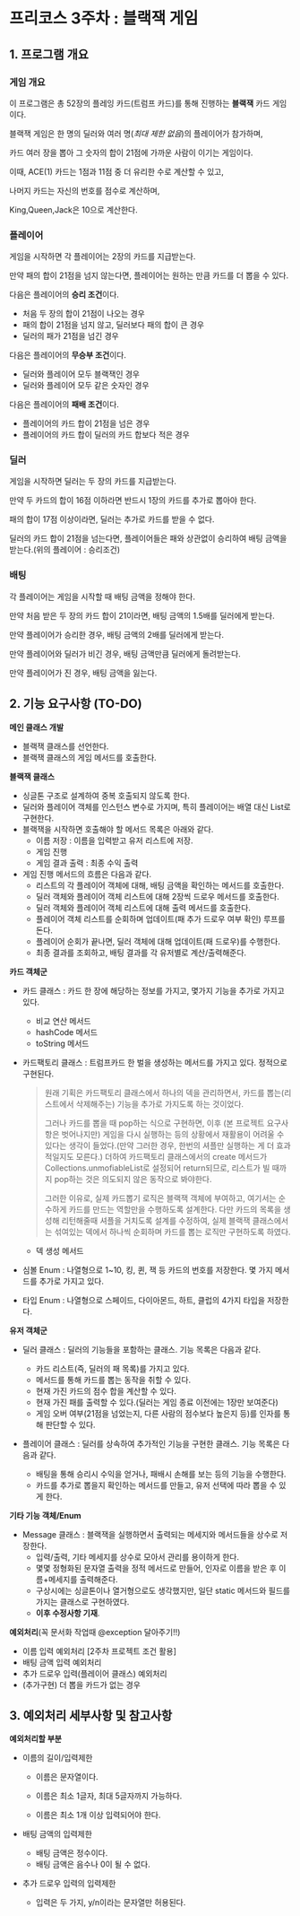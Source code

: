 # 프리코스 3주차 : 블랙잭 게임



## 1. 프로그램 개요



### 게임 개요

이 프로그램은 총 52장의 플레잉 카드(트럼프 카드)를 통해 진행하는 **블랙잭** 카드 게임 이다.

블랙잭 게임은 한 명의 딜러와 여러 명(*최대 제한 없음*)의 플레이어가 참가하며,

카드 여러 장을 뽑아 그 숫자의 합이 21점에 가까운 사람이 이기는 게임이다.

이때, ACE(1) 카드는 1점과 11점 중 더 유리한 수로 계산할 수 있고,

나머지 카드는 자신의 번호를 점수로 계산하며,

King,Queen,Jack은 10으로 계산한다.



### 플레이어

게임을 시작하면 각 플레이어는 2장의 카드를 지급받는다.

만약 패의 합이 21점을 넘지 않는다면, 플레이어는 원하는 만큼 카드를 더 뽑을 수 있다.

다음은 플레이어의 **승리 조건**이다.

- 처음 두 장의 합이 21점이 나오는 경우
- 패의 합이 21점을 넘지 않고, 딜러보다 패의 합이 큰 경우
- 딜러의 패가 21점을 넘긴 경우

다음은 플레이어의 **무승부 조건**이다.

- 딜러와 플레이어 모두 블랙잭인 경우
- 딜러와 플레이어 모두 같은 숫자인 경우

다음은 플레이어의 **패배 조건**이다.

- 플레이어의 카드 합이 21점을 넘은 경우
- 플레이어의 카드 합이 딜러의 카드 합보다 적은 경우



### 딜러

게임을 시작하면 딜러는 두 장의 카드를 지급받는다.

만약 두 카드의 합이 16점 이하라면 반드시 1장의 카드를 추가로 뽑아야 한다.

패의 합이 17점 이상이라면, 딜러는 추가로 카드를 받을 수 없다.

딜러의 카드 합이 21점을 넘는다면, 플레이어들은 패와 상관없이 승리하여 배팅 금액을 받는다.(위의 플레이어 : 승리조건)



### 배팅

각 플레이어는 게임을 시작할 때 배팅 금액을 정해야 한다.

만약 처음 받은 두 장의 카드 합이 21이라면, 배팅 금액의 1.5배를 딜러에게 받는다.

만약 플레이어가 승리한 경우, 배팅 금액의 2배를 딜러에게 받는다.

만약 플레이어와 딜러가 비긴 경우, 배팅 금액만큼 딜러에게 돌려받는다.

만약 플레이어가 진 경우, 배팅 금액을 잃는다.





## 2. 기능 요구사항 (TO-DO)



**메인 클래스 개발**

- 블랙잭 클래스를 선언한다.
- 블랙잭 클래스의 게임 메서드를 호출한다.



**블랙잭 클래스**

- 싱글톤 구조로 설계하여 중복 호출되지 않도록 한다.
- 딜러와 플레이어 객체를 인스턴스 변수로 가지며, 특히 플레이어는 배열 대신 List로 구현한다.
- 블랙잭을 시작하면 호출해야 할 메서드 목록은 아래와 같다.
  - 이름 저장 : 이름을 입력받고 유저 리스트에 저장. 
  - 게임 진행
  - 게임 결과 출력 : 최종 수익 출력
- 게임 진행 메서드의 흐름은 다음과 같다.
  - 리스트의 각 플레이어 객체에 대해, 배팅 금액을 확인하는 메서드를 호출한다.
  - 딜러 객체와 플레이어 객체 리스트에 대해 2장씩 드로우 메서드를 호출한다.
  - 딜러 객체와 플레이어 객체 리스트에 대해 출력 메서드를 호출한다.
  - 플레이어 객체 리스트를 순회하며 업데이트(패 추가 드로우 여부 확인) 루프를 돈다.
  - 플레이어 순회가 끝나면, 딜러 객체에 대해 업데이트(패 드로우)를 수행한다.
  - 최종 결과를 조회하고, 배팅 결과를 각 유저별로 계산/출력해준다.



**카드 객체군**

- 카드 클래스 : 카드 한 장에 해당하는 정보를 가지고, 몇가지 기능을 추가로 가지고 있다.
  - 비교 연산 메서드
  - hashCode 메서드
  - toString 메서드

- 카드팩토리 클래스 : 트럼프카드 한 벌을 생성하는 메서드를 가지고 있다. 정적으로 구현된다.

  > 원래 기획은 카드팩토리 클래스에서 하나의 덱을 관리하면서, 카드를 뽑는(리스트에서 삭제해주는) 기능을 추가로 가지도록 하는 것이었다.
  >
  > 그러나 카드를 뽑을 때 pop하는 식으로 구현하면, 이후 (본 프로젝트 요구사항은 벗어나지만) 게임을 다시 실행하는 등의 상황에서 재활용이 어려울 수 있다는 생각이 들었다.(만약 그러한 경우, 한번의 셔플만 실행하는 게 더 효과적일지도 모른다.)
  > 더하여 카드팩토리 클래스에서의 create 메서드가 Collections.unmofiableList로 설정되어 return되므로, 리스트가 빌 때까지 pop하는 것은 의도되지 않은 동작으로 봐야한다.
  >
  > 그러한 이유로, 실제 카드뽑기 로직은 블랙잭 객체에 부여하고, 여기서는 순수하게 카드를 만드는 역할만을 수행하도록 설계한다. 다만 카드의 목록을 생성해 리턴해줄때 셔플을 거치도록 설계를 수정하여, 실제 블랙잭 클래스에서는 섞여있는 덱에서 하나씩 순회하며 카드를 뽑는 로직만 구현하도록 하였다.

  - 덱 생성 메서드

- 심볼 Enum : 나열형으로 1~10, 킹, 퀸, 잭 등 카드의 번호를 저장한다. 몇 가지 메서드를 추가로 가지고 있다.

- 타입 Enum : 나열형으로 스페이드, 다이아몬드, 하트, 클럽의 4가지 타입을 저장한다.



**유저 객체군**

- 딜러 클래스 : 딜러의 기능들을 포함하는 클래스. 기능 목록은 다음과 같다.
  - 카드 리스트(즉, 딜러의 패 목록)를 가지고 있다.
  - 메서드를 통해 카드를 뽑는 동작을 취할 수 있다.
  - 현재 가진 카드의 점수 합을 계산할 수 있다.
  - 현재 가진 패를 출력할 수 있다.(딜러는 게임 종료 이전에는 1장만 보여준다)
  - 게임 오버 여부(21점을 넘었는지, 다른 사람의 점수보다 높은지 등)를 인자를 통해 판단할 수 있다.

- 플레이어 클래스 : 딜러를 상속하여 추가적인 기능을 구현한 클래스. 기능 목록은 다음과 같다.
  - 배팅을 통해 승리시 수익을 얻거나, 패배시 손해를 보는 등의 기능을 수행한다.
  - 카드를 추가로 뽑을지 확인하는 메서드를 만들고, 유저 선택에 따라 뽑을 수 있게 한다.

**기타 기능 객체/Enum**

- Message 클래스 : 블랙잭을 실행하면서 출력되는 메세지와 메서드들을 상수로 저장한다.
  - 입력/출력, 기타 메세지를 상수로 모아서 관리를 용이하게 한다.
  - 몇몇 정형화된 문자열 출력을 정적 메서드로 만들어, 인자로 이름을 받은 후 이름+메세지를 출력해준다. 
  - 구상시에는 싱글톤이나 열거형으로도 생각했지만, 일단 static 메서드와 필드를 가지는 클래스로 구현하였다. 
  - **이후 수정사항 기재**.



**예외처리**(꼭 문서화 작업때 @exception 달아주기!!)

- 이름 입력 예외처리 [2주차 프로젝트 조건 활용]
- 배팅 금액 입력 예외처리
- 추가 드로우 입력(플레이어 클래스) 예외처리
- (추가구현) 더 뽑을 카드가 없는 경우



## 3. 예외처리 세부사항 및 참고사항

**예외처리할 부분**

- 이름의 길이/입력제한

  - 이름은 문자열이다.

  - 이름은 최소 1글자, 최대 5글자까지 가능하다.
  - 이름은 최소 1개 이상 입력되어야 한다.

- 배팅 금액의 입력제한
  - 배팅 금액은 정수이다.
  - 배팅 금액은 음수나 0이 될 수 없다.

- 추가 드로우 입력의 입력제한
  - 입력은 두 가지, y/n이라는 문자열만 허용된다.
